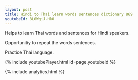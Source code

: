 ```yaml
---
layout: post
title: Hindi to Thai learn words sentences dictionary 869 
youtubeId: 8L0WgjJ-Hk0
---
```

 
 
Helps to learn Thai words and sentences for Hindi speakers.

Opportunitiy to repeat the words sentences. 

Practice Thai language. 
 
{% include youtubePlayer.html id=page.youtubeId %}
 
 
{% include analytics.html %}